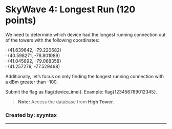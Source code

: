 <h1> SkyWave 4: Longest Run (120 points)</h1>
<p> We need to determine which device had the longest running connection out of the towers with the following coordinates:<div>&middot; (41.639642, -79.220682)<br> &middot; (40.598271, -78.801089)<br> &middot; (41.045892, -79.068358)<br> &middot; (41.257279, -77.529468)</div></p>
<p>Additionally, let’s focus on only finding the longest running connection with a dBm greater than -100.</p>
<p>Submit the flag as flag{device_imei}. Example: flag{123456789012345}.</p>
<blockquote><strong>Note:</strong> Access the database from <b>High Tower</b>.</blockquote>
<h3> Created by: <b>syyntax</b></h3>
<hr>
